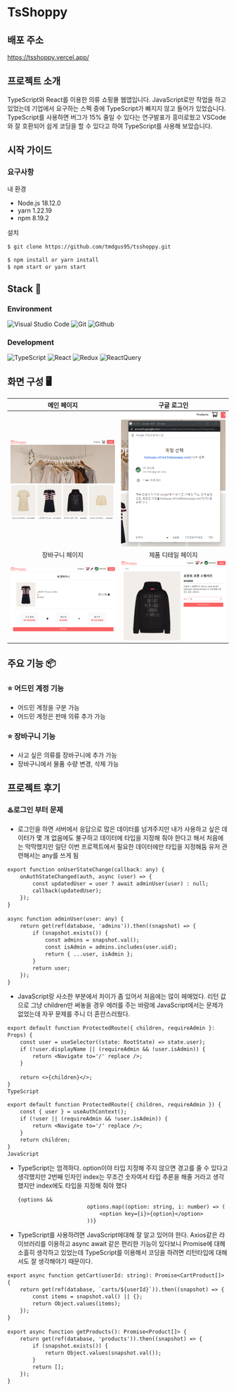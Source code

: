 # TsShoppy

## 배포 주소

<a>https://tsshoppy.vercel.app/</a>

## 프로젝트 소개

TypeScript와 React를 이용한 의류 쇼핑몰 웹앱입니다.
JavaScript로만 작업을 하고 있었는데 기업에서 요구하는 스펙 중에 TypeScript가 빠지지 않고 들어가 있었습니다.
TypeScript를 사용하면 버그가 15% 줄일 수 있다는 연구발표가 흥미로웠고 VSCode와 잘 호환되어 쉽게 코딩을 할 수 있다고 하여 TypeScript를 사용해 보았습니다.

## 시작 가이드

### 요구사항

내 환경

-   Node.js 18.12.0
-   yarn 1.22.19
-   npm 8.19.2

설치

```bash
$ git clone https://github.com/tmdgus95/tsshoppy.git
```

```
$ npm install or yarn install
$ npm start or yarn start
```

## Stack 🧹

### Environment

![Visual Studio Code](https://img.shields.io/badge/Visual%20Studio%20Code-007ACC?style=for-the-badge&logo=Visual%20Studio%20Code&logoColor=white)
![Git](https://img.shields.io/badge/Git-F05032?style=for-the-badge&logo=Git&logoColor=white)
![Github](https://img.shields.io/badge/GitHub-181717?style=for-the-badge&logo=GitHub&logoColor=white)

### Development

![TypeScript](https://img.shields.io/badge/TypeScript-3178C6?style=for-the-badge&logo=Typescript&logoColor=white)
![React](https://img.shields.io/badge/React-20232A?style=for-the-badge&logo=react&logoColor=61DAFB)
![Redux](https://img.shields.io/badge/Redux-764ABC?style=for-the-badge&logo=Redux&logoColor=61DAFB)
![ReactQuery](https://img.shields.io/badge/ReactQuery-FF4154?style=for-the-badge&logo=ReactQuery&logoColor=61DAFB)

## 화면 구성 🖥️

|                             메인 페이지                              |                                구글 로그인                                |
| :------------------------------------------------------------------: | :-----------------------------------------------------------------------: |
|     <img width="329" src="/public/images/README/메인화면.png"/>      |       <img width="329" src="/public/images/README/소셜로그인.png"/>       |
|                           장바구니 페이지                            |                            제품 디테일 페이지                             |
| <img width="329" src="/public/images/README/장바구니%20페이지.png"/> | <img width="329" src="/public/images/README/제품%20디테일%20페이지.png"/> |

## 주요 기능 📦

### ⭐️ 어드민 계정 기능

-   어드민 계정을 구분 가능
-   어드민 계정은 판매 의류 추가 가능

### ⭐️ 장바구니 기능

-   사고 싶은 의류를 장바구니에 추가 가능
-   장바구니에서 물품 수량 변경, 삭제 가능

## 프로젝트 후기

### ♨️로그인 부터 문제

-   로그인을 하면 서버에서 응답으로 많은 데이터를 넘겨주지만 내가 사용하고 싶은 데이터가 몇 개 없음에도 불구하고 데이터에 타입을 지정해 줘야 한다고 해서 처음에는 막막했지만 일단 이번 프로젝트에서 필요한 데이터에만 타입을 지정해둠 유저 관련해서는 any를 쓰게 됨

```
export function onUserStateChange(callback: any) {
    onAuthStateChanged(auth, async (user) => {
        const updatedUser = user ? await adminUser(user) : null;
        callback(updatedUser);
    });
}

async function adminUser(user: any) {
    return get(ref(database, 'admins')).then((snapshot) => {
        if (snapshot.exists()) {
            const admins = snapshot.val();
            const isAdmin = admins.includes(user.uid);
            return { ...user, isAdmin };
        }
        return user;
    });
}
```

-   JavaScript랑 사소한 부분에서 차이가 좀 있어서 처음에는 많이 헤매었다. 리턴 값으로 그냥 children만 써놓을 경우 에러를 주는 바람에 JavaScript에서는 문제가 없었는데 자꾸 문제를 주니 더 혼란스러웠다.

```
export default function ProtectedRoute({ children, requireAdmin }: Props) {
    const user = useSelector((state: RootState) => state.user);
    if (!user.displayName || (requireAdmin && !user.isAdmin)) {
        return <Navigate to='/' replace />;
    }

    return <>{children}</>;
}
TypeScript
```

```
export default function ProtectedRoute({ children, requireAdmin }) {
    const { user } = useAuthContext();
    if (!user || (requireAdmin && !user.isAdmin)) {
        return <Navigate to='/' replace />;
    }
    return children;
}
JavaScript
```

-   TypeScript는 엄격하다. option이야 타입 지정해 주지 않으면 경고를 줄 수 있다고 생각했지만 2번째 인자인 index는 무조건 숫자여서 타입 추론을 해줄 거라고 생각했지만 index에도 타입을 지정해 줘야 했다
    ```
    {options &&
                          options.map((option: string, i: number) => (
                              <option key={i}>{option}</option>
                          ))}
    ```
-   TypeScript를 사용하려면 JavaScript에대해 잘 알고 있어야 한다. Axios같은 라이브러리를 이용하고 async await 같은 편리한 기능이 있다보니 Promise에 대해 소흘히 생각하고 있었는데 TypeScript를 이용해서 코딩을 하려면 리턴타입에 대해서도 잘 생각해야기 때문이다.

```
export async function getCart(userId: string): Promise<CartProduct[]> {
    return get(ref(database, `carts/${userId}`)).then((snapshot) => {
        const items = snapshot.val() || {};
        return Object.values(items);
    });
}

export async function getProducts(): Promise<Product[]> {
    return get(ref(database, 'products')).then((snapshot) => {
        if (snapshot.exists()) {
            return Object.values(snapshot.val());
        }
        return [];
    });
}
```
